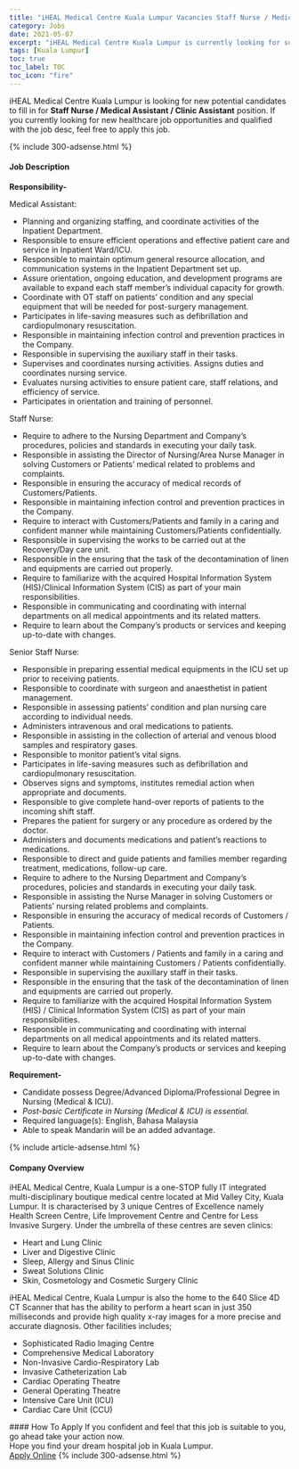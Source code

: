 ```yaml
---
title: "iHEAL Medical Centre Kuala Lumpur Vacancies Staff Nurse / Medical Assistant / Clinic Assistant" 
category: Jobs 
date: 2021-05-07 
excerpt: "iHEAL Medical Centre Kuala Lumpur is currently looking for suitable person to fill in the Staff Nurse / Medical Assistant / Clinic Assistant which positioned at Kuala Lumpur" 
tags: [Kuala Lumpur] 
toc: true 
toc_label: TOC 
toc_icon: "fire" 
--- 
```


<p>iHEAL Medical Centre Kuala Lumpur is looking for new potential candidates to fill in for <b>Staff Nurse / Medical Assistant / Clinic Assistant</b> position. If you currently looking for new healthcare job opportunities and qualified with the job desc, feel free to apply this job.
</p>{% include 300-adsense.html %} 
<div><div><h4>Job Description</h4></div><div><div><span><div><p><strong>Responsibility-</strong></p><p>Medical Assistant:</p><ul><li>Planning and organizing staffing, and coordinate activities of the Inpatient Department.</li><li>Responsible to ensure efficient operations and effective patient care and service in Inpatient Ward/ICU.</li><li>Responsible to maintain optimum general resource allocation, and communication systems in the Inpatient Department set up.</li><li>Assure orientation, ongoing education, and development programs are available to expand each staff member&#8217;s individual capacity for growth.</li><li>Coordinate with OT staff on patients&#8217; condition and any special equipment that will be needed for post-surgery management.</li><li>Participates in life-saving measures such as defibrillation and cardiopulmonary resuscitation.</li><li>Responsible in maintaining infection control and prevention practices in the Company.</li><li>Responsible in supervising the auxiliary staff in their tasks.</li><li>Supervises and coordinates nursing activities.&#160;Assigns duties and coordinates nursing service.</li><li>Evaluates nursing activities to ensure patient care, staff relations, and efficiency of service.</li><li>Participates in orientation and training of personnel.</li></ul><p>Staff Nurse:</p><ul><li>Require to adhere to the Nursing Department and Company&#8217;s procedures, policies and standards in executing your daily task.</li><li>Responsible in assisting the Director of Nursing/Area Nurse Manager in solving Customers or Patients&#8217; medical related to problems and complaints.</li><li>Responsible in ensuring the accuracy of medical records of Customers/Patients.</li><li>Responsible in maintaining infection control and prevention practices in the Company.</li><li>Require to interact with Customers/Patients and family in a caring and confident manner while maintaining Customers/Patients confidentially.</li><li>Responsible in supervising the works to be carried out at the Recovery/Day care unit.</li><li>Responsible in the ensuring that the task of the decontamination of linen and equipments are carried out properly.</li><li>Require to familiarize with the acquired Hospital Information System (HIS)/Clinical Information System (CIS) as part of your main responsibilities.</li><li>Responsible in communicating and coordinating with internal departments on all medical appointments and its related matters.</li><li>Require to learn about the Company&#8217;s products or services and keeping up-to-date with changes.</li></ul><p>Senior Staff Nurse:&#160;</p><ul><li>Responsible in preparing essential medical equipments in the ICU set up prior to receiving patients.</li><li>Responsible to coordinate with surgeon and anaesthetist in patient management.</li><li>Responsible in assessing patients&#8217; condition and plan nursing care according to individual needs.</li><li>Administers intravenous and oral medications to patients.</li><li>Responsible in assisting in the collection of arterial and venous blood samples and respiratory gases.</li><li>Responsible to monitor patient&#8217;s vital signs.</li><li>Participates in life-saving measures such as defibrillation and cardiopulmonary resuscitation.</li><li>Observes signs and symptoms, institutes remedial action when appropriate and documents.</li><li>Responsible to give complete hand-over reports of patients to the incoming shift staff.</li><li>Prepares the patient for surgery or any procedure as ordered by the doctor.</li><li>Administers and documents medications and patient&#8217;s reactions to medications.</li><li>Responsible to direct and guide patients and families member regarding treatment, medications, follow-up care.</li><li>Require to adhere to the Nursing Department and Company&#8217;s procedures, policies and standards in executing your daily task.</li><li>Responsible in assisting the Nurse Manager in solving Customers or Patients&#8217; nursing related problems and complaints.</li><li>Responsible in ensuring the accuracy of medical records of Customers / Patients.</li><li>Responsible in maintaining infection control and prevention practices in the Company.</li><li>Require to interact with Customers / Patients and family in a caring and confident manner while maintaining Customers / Patients confidentially.</li><li>Responsible in supervising the auxillary staff in their tasks.</li><li>Responsible in the ensuring that the task of the decontamination of linen and equipments are carried out properly.</li><li>Require to familiarize with the acquired Hospital Information System (HIS) / Clinical Information System (CIS) as part of your main responsibilities.</li><li>Responsible in communicating and coordinating with internal departments on all medical appointments and its related matters.</li><li>Require to learn about the Company&#8217;s products or services and keeping up-to-date with changes.</li></ul><p><strong>Requirement-</strong></p><ul><li>Candidate possess Degree/Advanced Diploma/Professional Degree in Nursing (Medical &amp; ICU).</li><li><em>Post-basic Certificate in Nursing (Medical &amp; ICU) is essential.</em></li><li>Required language(s):&#160;English, Bahasa Malaysia</li><li>Able to speak Mandarin will be an added advantage.</li></ul></div></span></div></div></div> 
{% include article-adsense.html %} 
<div><div><h4>Company Overview</h4></div><div><div><span><div><div>
<div>iHEAL Medical Centre, Kuala Lumpur is a one-STOP fully IT integrated multi-disciplinary boutique medical centre located at Mid Valley City, Kuala Lumpur. It is characterised by 3 unique Centres of Excellence namely Health Screen Centre, Life Improvement Centre and Centre for Less Invasive Surgery. Under the umbrella of these centres are seven clinics:</div>
<ul>
<li>Heart and Lung Clinic</li>
<li>Liver and Digestive Clinic</li>
<li>Sleep, Allergy and Sinus Clinic</li>
<li>Sweat Solutions Clinic</li>
<li>Skin, Cosmetology and Cosmetic Surgery Clinic</li>
</ul>
<div>iHEAL Medical Centre, Kuala Lumpur is also the home to the 640 Slice 4D CT Scanner that has the ability to perform a heart scan in just 350 milliseconds and provide high quality x-ray images for a more precise and accurate diagnosis. Other facilities includes;</div>
<ul>
<li>Sophisticated Radio Imaging Centre</li>
<li>Comprehensive Medical Laboratory</li>
<li>Non-Invasive Cardio-Respiratory Lab</li>
<li>Invasive Catheterization Lab</li>
<li>Cardiac Operating Theatre</li>
<li>General Operating Theatre</li>
<li>Intensive Care Unit (ICU)</li>
<li>Cardiac Care Unit (CCU)</li>
</ul>
</div></div></span></div></div></div> 
#### How To Apply 
If you confident and feel that this job is suitable to you, go ahead take your action now. <br/> 
Hope you find your dream hospital job in Kuala Lumpur. <br/> 
<a href="https://www.jobstreet.com.my/en/job/staff-nurse-medical-assistant-clinic-assistant-4560664?jobId=jobstreet-my-job-4560664" class="btn btn--warning" target="_blank" rel="nofollow noopenner">Apply Online</a> 
{% include 300-adsense.html %} 
